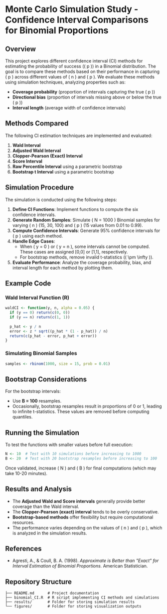 # Monte Carlo Simulation Study - Confidence Interval Comparisons for Binomial Proportions

## Overview
This project explores different confidence interval (CI) methods for estimating the probability of success (\( p \)) in a Binomial distribution. The goal is to compare these methods based on their performance in capturing \( p \) across different values of \( n \) and \( p \). We evaluate these methods using simulation techniques, analyzing properties such as:

- **Coverage probability** (proportion of intervals capturing the true \( p \))
- **Directional bias** (proportion of intervals missing above or below the true \( p \))
- **Interval length** (average width of confidence intervals)

## Methods Compared
The following CI estimation techniques are implemented and evaluated:

1. **Wald Interval**
2. **Adjusted Wald Interval** 
3. **Clopper-Pearson (Exact) Interval** 
4. **Score Interval** 
5. **Raw Percentile Interval** using a parametric bootstrap
6. **Bootstrap t Interval** using a parametric bootstrap

## Simulation Procedure
The simulation is conducted using the following steps:

1. **Define CI Functions**: Implement functions to compute the six confidence intervals.
2. **Generate Random Samples**: Simulate \( N = 1000 \) Binomial samples for varying \( n \) (15, 30, 100) and \( p \) (15 values from 0.01 to 0.99).
3. **Compute Confidence Intervals**: Generate 95% confidence intervals for \( p \) using each method.
4. **Handle Edge Cases**:
   - When \( y = 0 \) or \( y = n \), some intervals cannot be computed. These cases are assigned [0,0] or [1,1], respectively.
   - For bootstrap methods, remove invalid t-statistics (\( \pm \infty \)).
5. **Evaluate Performance**: Analyze the coverage probability, bias, and interval length for each method by plotting them.

## Example Code
### Wald Interval Function (R)
```r
waldCI <- function(y, n, alpha = 0.05) {
  if (y == 0) return(c(0, 0)) 
  if (y == n) return(c(1, 1)) 
  
  p_hat <- y / n
  error <- z * sqrt((p_hat * (1 - p_hat)) / n)
  return(c(p_hat - error, p_hat + error))
}
```

### Simulating Binomial Samples
```r
samples <- rbinom(1000, size = 15, prob = 0.01)
```

## Bootstrap Considerations
For the bootstrap intervals:
- Use **B = 100** resamples.
- Occasionally, bootstrap resamples result in proportions of 0 or 1, leading to infinite t-statistics. These values are removed before computing quantiles.

## Running the Simulation
To test the functions with smaller values before full execution:
```r
N <- 10  # Test with 10 simulations before increasing to 1000
B <- 20  # Test with 20 bootstrap resamples before increasing to 100
```
Once validated, increase \( N \) and \( B \) for final computations (which may take 10-20 minutes).

## Results and Analysis
- The **Adjusted Wald and Score intervals** generally provide better coverage than the Wald interval.
- The **Clopper-Pearson (exact) interval** tends to be overly conservative.
- **Bootstrap-based methods** offer flexibility but require computational resources.
- The performance varies depending on the values of \( n \) and \( p \), which is analyzed in the simulation results.

## References
- Agresti, A., & Coull, B. A. (1998). *Approximate is Better than "Exact" for Interval Estimation of Binomial Proportions.* American Statistician.

## Repository Structure
```
├── README.md      # Project documentation
├── binomial_CI.R  # R script implementing CI methods and simulations
├── results/       # Folder for storing simulation results
└── figures/       # Folder for storing visualization outputs
```
